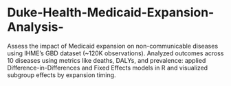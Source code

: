 # Duke-Health-Medicaid-Expansion-Analysis-
Assess the impact of Medicaid expansion on non-communicable diseases using IHME’s GBD dataset (~120K observations). Analyzed outcomes across 10 diseases using metrics like deaths, DALYs, and prevalence: applied Difference-in-Differences and Fixed Effects models in R and visualized subgroup effects by expansion timing.
